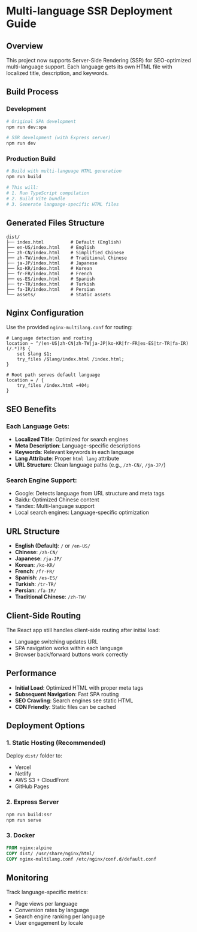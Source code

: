 # Multi-language SSR Deployment Guide

## Overview

This project now supports Server-Side Rendering (SSR) for SEO-optimized multi-language support. Each language gets its own HTML file with localized title, description, and keywords.

## Build Process

### Development
```bash
# Original SPA development
npm run dev:spa

# SSR development (with Express server)
npm run dev
```

### Production Build
```bash
# Build with multi-language HTML generation
npm run build

# This will:
# 1. Run TypeScript compilation
# 2. Build Vite bundle
# 3. Generate language-specific HTML files
```

## Generated Files Structure

```
dist/
├── index.html          # Default (English)
├── en-US/index.html    # English
├── zh-CN/index.html    # Simplified Chinese
├── zh-TW/index.html    # Traditional Chinese
├── ja-JP/index.html    # Japanese
├── ko-KR/index.html    # Korean
├── fr-FR/index.html    # French
├── es-ES/index.html    # Spanish
├── tr-TR/index.html    # Turkish
├── fa-IR/index.html    # Persian
└── assets/             # Static assets
```

## Nginx Configuration

Use the provided `nginx-multilang.conf` for routing:

```nginx
# Language detection and routing
location ~ ^/(en-US|zh-CN|zh-TW|ja-JP|ko-KR|fr-FR|es-ES|tr-TR|fa-IR)(/.*)?$ {
    set $lang $1;
    try_files /$lang/index.html /index.html;
}

# Root path serves default language
location = / {
    try_files /index.html =404;
}
```

## SEO Benefits

### Each Language Gets:
- **Localized Title**: Optimized for search engines
- **Meta Description**: Language-specific descriptions
- **Keywords**: Relevant keywords in each language
- **Lang Attribute**: Proper `html lang` attribute
- **URL Structure**: Clean language paths (e.g., `/zh-CN/`, `/ja-JP/`)

### Search Engine Support:
- Google: Detects language from URL structure and meta tags
- Baidu: Optimized Chinese content
- Yandex: Multi-language support
- Local search engines: Language-specific optimization

## URL Structure

- **English (Default)**: `/` or `/en-US/`
- **Chinese**: `/zh-CN/`
- **Japanese**: `/ja-JP/`
- **Korean**: `/ko-KR/`
- **French**: `/fr-FR/`
- **Spanish**: `/es-ES/`
- **Turkish**: `/tr-TR/`
- **Persian**: `/fa-IR/`
- **Traditional Chinese**: `/zh-TW/`

## Client-Side Routing

The React app still handles client-side routing after initial load:
- Language switching updates URL
- SPA navigation works within each language
- Browser back/forward buttons work correctly

## Performance

- **Initial Load**: Optimized HTML with proper meta tags
- **Subsequent Navigation**: Fast SPA routing
- **SEO Crawling**: Search engines see static HTML
- **CDN Friendly**: Static files can be cached

## Deployment Options

### 1. Static Hosting (Recommended)
Deploy `dist/` folder to:
- Vercel
- Netlify
- AWS S3 + CloudFront
- GitHub Pages

### 2. Express Server
```bash
npm run build:ssr
npm run serve
```

### 3. Docker
```dockerfile
FROM nginx:alpine
COPY dist/ /usr/share/nginx/html/
COPY nginx-multilang.conf /etc/nginx/conf.d/default.conf
```

## Monitoring

Track language-specific metrics:
- Page views per language
- Conversion rates by language
- Search engine ranking per language
- User engagement by locale